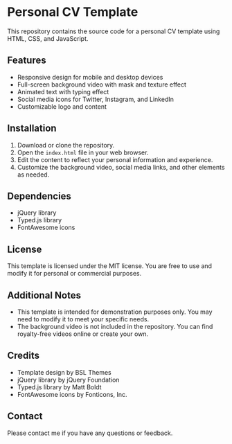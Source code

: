 # Personal CV Template

This repository contains the source code for a personal CV template using HTML, CSS, and JavaScript.

## Features

- Responsive design for mobile and desktop devices
- Full-screen background video with mask and texture effect
- Animated text with typing effect
- Social media icons for Twitter, Instagram, and LinkedIn
- Customizable logo and content

## Installation

1. Download or clone the repository.
2. Open the `index.html` file in your web browser.
3. Edit the content to reflect your personal information and experience.
4. Customize the background video, social media links, and other elements as needed.

## Dependencies

- jQuery library
- Typed.js library
- FontAwesome icons

## License

This template is licensed under the MIT license. You are free to use and modify it for personal or commercial purposes.

## Additional Notes

- This template is intended for demonstration purposes only. You may need to modify it to meet your specific needs.
- The background video is not included in the repository. You can find royalty-free videos online or create your own.

## Credits

- Template design by BSL Themes
- jQuery library by jQuery Foundation
- Typed.js library by Matt Boldt
- FontAwesome icons by Fonticons, Inc.

## Contact

Please contact me if you have any questions or feedback.
